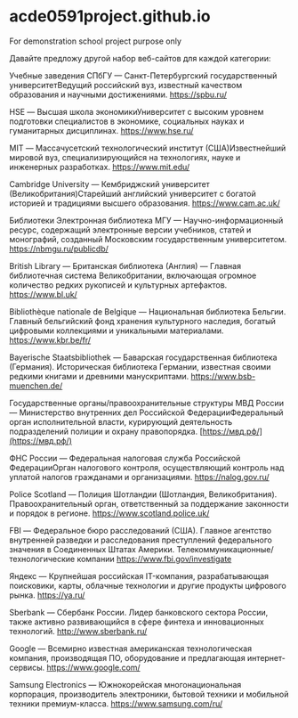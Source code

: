 # acde0591project.github.io
For demonstration school project purpose only


Давайте предложу другой набор веб-сайтов для каждой категории:

Учебные заведения
СПбГУ — Санкт-Петербургский государственный университетВедущий российский вуз, известный качеством образования и научными достижениями.
https://spbu.ru/

HSE — Высшая школа экономикиУниверситет с высоким уровнем подготовки специалистов в экономике, социальных науках и гуманитарных дисциплинах.
https://www.hse.ru/

MIT — Массачусетский технологический институт (США)Известнейший мировой вуз, специализирующийся на технологиях, науке и инженерных разработках.
https://www.mit.edu/

Cambridge University — Кембриджский университет (Великобритания)Старейший английский университет с богатой историей и традициями высшего образования.
https://www.cam.ac.uk/

Библиотеки
Электронная библиотека МГУ — Научно-информационный ресурс, содержащий электронные версии учебников, статей и монографий, созданный Московским государственным университетом.
https://nbmgu.ru/publicdb/

British Library — Британская библиотека (Англия) — Главная библиотечная система Великобритании, включающая огромное количество редких рукописей и культурных артефактов.
https://www.bl.uk/

Bibliothèque nationale de Belgique — Национальная библиотека Бельгии. Главный бельгийский фонд хранения культурного наследия, богатый цифровыми коллекциями и уникальными материалами.
https://www.kbr.be/fr/

Bayerische Staatsbibliothek — Баварская государственная библиотека (Германия). Историческая библиотека Германии, известная своими редкими книгами и древними манускриптами.
https://www.bsb-muenchen.de/

Государственные органы/правоохранительные структуры
МВД России — Министерство внутренних дел Российской ФедерацииФедеральный орган исполнительной власти, курирующий деятельность подразделений полиции и охрану правопорядка.
[https://мвд.рф/](https://мвд.рф/)

ФНС России — Федеральная налоговая служба Российской ФедерацииОрган налогового контроля, осуществляющий контроль над уплатой налогов гражданами и организациями.
https://nalog.gov.ru/

Police Scotland — Полиция Шотландии (Шотландия, Великобритания). Правоохранительный орган, ответственный за поддержание законности и порядок в регионе.
https://www.scotland.police.uk/

FBI — Федеральное бюро расследований (США). Главное агентство внутренней разведки и расследования преступлений федерального значения в Соединенных Штатах Америки.
Телекоммуникационные/технологические компании
https://www.fbi.gov/investigate

Яндекс — Крупнейшая российская IT-компания, разрабатывающая поисковики, карты, облачные технологии и другие продукты цифрового рынка.
https://ya.ru/

Sberbank — Сбербанк России. Лидер банковского сектора России, также активно развивающийся в сфере финтеха и инновационных технологий.
http://www.sberbank.ru/

Google — Всемирно известная американская технологическая компания, производящая ПО, оборудование и предлагающая интернет-сервисы.
https://www.google.com/

Samsung Electronics — Южнокорейская многонациональная корпорация, производитель электроники, бытовой техники и мобильной техники премиум-класса.
https://www.samsung.com/ru/
